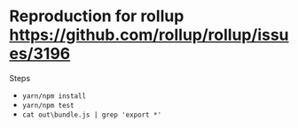 # Reproduction for rollup https://github.com/rollup/rollup/issues/3196

Steps
- `yarn/npm install`
- `yarn/npm test`
- `cat out\bundle.js | grep 'export *'`
